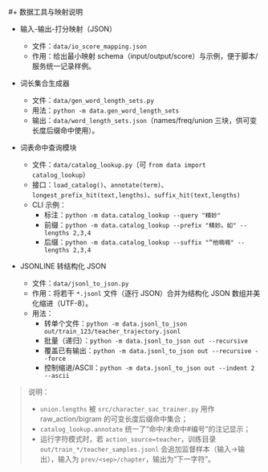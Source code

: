 ﻿#+ 数据工具与映射说明

- 输入-输出-打分映射（JSON）
  - 文件：`data/io_score_mapping.json`
  - 作用：给出最小映射 schema（input/output/score）与示例，便于脚本/服务统一记录样例。

- 词长集合生成器
  - 文件：`data/gen_word_length_sets.py`
  - 用法：`python -m data.gen_word_length_sets`
  - 输出：`data/word_length_sets.json`（names/freq/union 三块，供可变长度后缀命中使用）。

- 词表命中查询模块
  - 文件：`data/catalog_lookup.py`（可 `from data import catalog_lookup`）
  - 接口：`load_catalog()`、`annotate(term)`、`longest_prefix_hit(text,lengths)`、`suffix_hit(text,lengths)`
  - CLI 示例：
    - 标注：`python -m data.catalog_lookup --query "精妙"`
    - 前缀：`python -m data.catalog_lookup --prefix "精妙。如" --lengths 2,3,4`
    - 后缀：`python -m data.catalog_lookup --suffix "”他喃喃" --lengths 2,3,4`

- JSONLINE 转结构化 JSON
  - 文件：`data/jsonl_to_json.py`
  - 作用：将若干 `*.jsonl` 文件（逐行 JSON）合并为结构化 JSON 数组并美化缩进（UTF-8）。
  - 用法：
    - 转单个文件：`python -m data.jsonl_to_json out/train_123/teacher_trajectory.jsonl`
    - 批量（递归）：`python -m data.jsonl_to_json out --recursive`
    - 覆盖已有输出：`python -m data.jsonl_to_json out --recursive --force`
    - 控制缩进/ASCII：`python -m data.jsonl_to_json out --indent 2 --ascii`

> 说明：
> - `union.lengths` 被 `src/character_sac_trainer.py` 用作 raw_action/bigram 的可变长度后缀命中集合；
> - `catalog_lookup.annotate` 统一了“命中/未命中#编号”的注记显示；
> - 运行字符模式时，若 `action_source=teacher`，训练目录 `out/train_*/teacher_samples.jsonl` 会追加监督样本（输入→输出），输入为 `prev/<sep>/chapter`，输出为“下一字符”。
